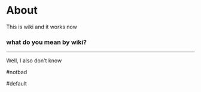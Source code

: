 # About

This is wiki and it works now

### what do you mean by wiki?

--- 

Well, I also don't know

#notbad


#default


